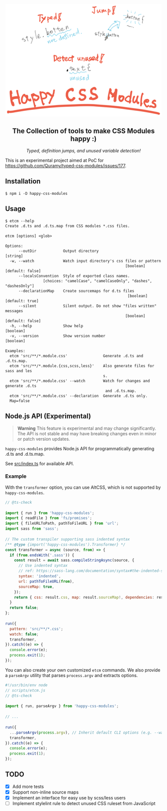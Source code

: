 <p align="center">
  <img alt="Cover image" src="./docs/cover.svg" />
</p>

<h2 align="center">The Collection of tools to make CSS Modules happy :)</h2>

<p align="center">
  <em>Typed, definition jumps, and unused variable detection!</em>
</p>

This is an experimental project aimed at PoC for https://github.com/Quramy/typed-css-modules/issues/177.

## Installation

```console
$ npm i -D happy-css-modules
```

## Usage

```console
$ etcm --help
Create .d.ts and .d.ts.map from CSS modules *.css files.

etcm [options] <glob>

Options:
      --outDir            Output directory                              [string]
  -w, --watch             Watch input directory's css files or pattern
                                                      [boolean] [default: false]
      --localsConvention  Style of exported class names.
                 [choices: "camelCase", "camelCaseOnly", "dashes", "dashesOnly"]
      --declarationMap    Create sourcemaps for d.ts files
                                                       [boolean] [default: true]
      --silent            Silent output. Do not show "files written" messages
                                                      [boolean] [default: false]
  -h, --help              Show help                                    [boolean]
  -v, --version           Show version number                          [boolean]

Examples:
  etcm 'src/**/*.module.css'                Generate .d.ts and .d.ts.map.
  etcm 'src/**/*.module.{css,scss,less}'    Also generate files for sass and les
                                            s.
  etcm 'src/**/*.module.css' --watch        Watch for changes and generate .d.ts
                                             and .d.ts.map.
  etcm 'src/**/*.module.css' --declaration  Generate .d.ts only.
  Map=false
```

## Node.js API (Experimental)

> **Warning**
> This feature is experimental and may change significantly. The API is not stable and may have breaking changes even in minor or patch version updates.

`happy-css-modules` provides Node.js API for programmatically generating .d.ts and .d.ts.map.

See [src/index.ts](https://github.com/mizdra/happy-css-modules/blob/main/src/index.ts) for available API.

### Example

With the `transformer` option, you can use AltCSS, which is not supported by `happy-css-modules`.

```javascript
// @ts-check

import { run } from 'happy-css-modules';
import { readFile } from 'fs/promises';
import { fileURLToPath, pathToFileURL } from 'url';
import sass from 'sass';

// The custom transpiler supporting sass indented syntax
/** @type {import('happy-css-modules').Transformer} */
const transformer = async (source, from) => {
  if (from.endsWith('.sass')) {
    const result = await sass.compileStringAsync(source, {
      // Use indented syntax
      // ref: https://sass-lang.com/documentation/syntax#the-indented-syntax
      syntax: 'indented',
      url: pathToFileURL(from),
      sourceMap: true,
    });
    return { css: result.css, map: result.sourceMap!, dependencies: result.loadedUrls };
  }
  return false;
};

run({
  pattern: 'src/**/*.css';
  watch: false;
  transformer,
}).catch((e) => {
  console.error(e);
  process.exit(1);
});
```

You can also create your own customized `etcm` commands. We also provide a `parseArgv` utility that parses `process.argv` and extracts options.

```javascript
#!/usr/bin/env node
// scripts/etcm.js
// @ts-check

import { run, parseArgv } from 'happy-css-modules';

// ...

run({
  ...parseArgv(process.argv), // Inherit default CLI options (e.g. --watch)
  transformer,
}).catch((e) => {
  console.error(e);
  process.exit(1);
});
```

## TODO

- [x] Add more tests
- [x] Support non-inline source maps
- [x] Implement an interface for easy use by scss/less users
- [ ] Implement stylelint rule to detect unused CSS ruleset from JavaScript
